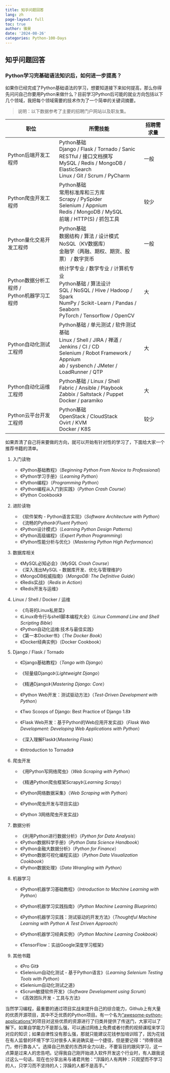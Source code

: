 ```yaml
---
title: 知乎问题回答
lang: zh
page-layout: full
toc: true
author: 骆昊
date: '2024-08-26'
categories: Python-100-Days
---
```


## 知乎问题回答

### Python学习完基础语法知识后，如何进一步提高？

如果你已经完成了Python基础语法的学习，想要知道接下来如何提高，那么你得先问问自己你要用Python来做什么？目前学习Python后可能的就业方向包括以下几个领域，我把每个领域需要的技术作为了一个简单的关键词摘要。

> 说明：以下数据参考了主要的招聘门户网站以及职友集。

| 职位                                           | 所需技能                                                     | 招聘需求量 |
| ---------------------------------------------- | ------------------------------------------------------------ | ---------- |
| Python后端开发工程师                           | Python基础<br>Django / Flask / Tornado / Sanic<br>RESTful / 接口文档撰写<br>MySQL / Redis / MongoDB / ElasticSearch<br>Linux / Git / Scrum / PyCharm | 一般       |
| Python爬虫开发工程师                           | Python基础<br>常用标准库和三方库<br>Scrapy / PySpider<br>Selenium / Appnium<br>Redis / MongoDB / MySQL<br>前端 / HTTP(S) / 抓包工具 | 较少       |
| Python量化交易开发工程师                       | Python基础<br>数据结构 / 算法 / 设计模式<br>NoSQL（KV数据库）<br>金融学（两融、期权、期货、股票） / 数字货币 | 一般       |
| Python数据分析工程师 /<br>Python机器学习工程师 | 统计学专业 / 数学专业 / 计算机专业<br>Python基础 / 算法设计<br>SQL / NoSQL / Hive / Hadoop / Spark<br>NumPy / Scikit-Learn / Pandas / Seaborn<br>PyTorch / Tensorflow / OpenCV | 大         |
| Python自动化测试工程师                         | Python基础 / 单元测试 / 软件测试基础<br>Linux / Shell / JIRA / 禅道 / Jenkins / CI / CD<br>Selenium / Robot Framework / Appnium<br>ab / sysbench / JMeter / LoadRunner / QTP | 大         |
| Python自动化运维工程师                         | Python基础 / Linux / Shell <br>Fabric / Ansible / Playbook<br>Zabbix / Saltstack / Puppet<br>Docker / paramiko | 大         |
| Python云平台开发工程师                         | Python基础<br>OpenStack / CloudStack<br>Ovirt / KVM<br>Docker / K8S | 较少       |

如果弄清了自己将来要做的方向，就可以开始有针对性的学习了，下面给大家一个推荐书籍的清单。

1. 入门读物
   - 《Python基础教程》（*Beginning Python From Novice to Professional*）
   - 《Python学习手册》（*Learning Python*）
   - 《Python编程》（*Programming Python*）
   - 《Python编程从入门到实践》（*Python Crash Course*）
   - 《Python Cookbook》
2. 进阶读物
   - 《软件架构 - Python语言实现》（*Software Architecture with Python*）
   - 《流畅的Python》（*Fluent Python*）
   - 《Python设计模式》（*Learning Python Design Patterns*）
   - 《Python高级编程》（*Expert Python Programming*）
   - 《Python性能分析与优化》（*Mastering Python High Performance*）
3. 数据库相关
   - 《MySQL必知必会》（*MySQL Crash Course*）
   - 《深入浅出MySQL - 数据库开发、优化与管理维护》
   - 《MongoDB权威指南》（*MongoDB: The Definitive Guide*）
   - 《Redis实战》（*Redis in Action*）
   - 《Redis开发与运维》
4. Linux / Shell / Docker / 运维
   - 《鸟哥的Linux私房菜》
   - 《Linux命令行与shell脚本编程大全》（*Linux Command Line and Shell Scripting Bible*）
   - 《Python自动化运维:技术与最佳实践》
   - 《第一本Docker书》（*The Docker Book*）
   - 《Docker经典实例》（Docker Cookbook）
5. Django / Flask / Tornado
   - 《Django基础教程》（*Tango with Django*）

   - 《轻量级Django》（*Lightweight Django*）

   - 《精通Django》（*Mastering Django: Core*）

   - 《Python Web开发：测试驱动方法》（*Test-Driven Development with Python*）
   - 《Two Scoops of Django: Best Practice of Django 1.8》

   - 《Flask Web开发：基于Python的Web应用开发实战》（*Flask Web Development: Developing Web Applications with Python*）

   - 《深入理解Flask》（*Mastering Flask*）

   - 《Introduction to Tornado》
6. 爬虫开发

   - 《用Python写网络爬虫》（*Web Scraping with Python*）

   - 《精通Python爬虫框架Scrapy》（*Learning Scrapy*）

   - 《Python网络数据采集》（*Web Scraping with Python*）

   - 《Python爬虫开发与项目实战》

   - 《Python 3网络爬虫开发实战》
7. 数据分析

   - 《利用Python进行数据分析》（*Python for Data Analysis*）
   - 《Python数据科学手册》（*Python Data Science Handbook*）
   - 《Python金融大数据分析》（*Python for Finance*）
   - 《Python数据可视化编程实战》（*Python Data Visualization Cookbook*）
   - 《Python数据处理》（*Data Wrangling with Python*）

8. 机器学习

   - 《Python机器学习基础教程》（*Introduction to Machine Learning with Python*）

   - 《Python机器学习实践指南》（*Python Machine Learning Blueprints*）

   - 《Python机器学习实践：测试驱动的开发方法》（*Thoughtful Machine Learning with Python A Test Driven Approach*）
   - 《Python机器学习经典实例》（*Python Machine Learning Cookbook*）
   - 《TensorFlow：实战Google深度学习框架》

9. 其他书籍

   - 《Pro Git》
   - 《Selenium自动化测试 - 基于Python语言》（*Learning Selenium Testing Tools with Python*）
   - 《Selenium自动化测试之道》
   - 《Scrum敏捷软件开发》（*Software Development using Scrum*）
   - 《高效团队开发 - 工具与方法》

当然学习编程，最重要的通过项目实战来提升自己的综合能力，Github上有大量的优质开源项目，其中不乏优质的Python项目。有一个名为[“awesome-python-applications”](https://github.com/mahmoud/awesome-python-applications)的项目对这些优质的资源进行了归类并提供了传送门，大家可以了解下。如果自学能力不是那么强，可以通过网络上免费或者付费的视频课程来学习对应的知识；如果自律性没有那么强，那就只能建议花钱参加培训班了，因为花钱在有人监督的环境下学习对很多人来说确实是一个捷径，但是要记得：“师傅领进门，修行靠各人”。选择自己热爱的东西并全力以赴，不要盲目的跟风学习，这一点算是过来人的忠告吧。记得我自己刚开始进入软件开发这个行业时，有人跟我说过这么一句话，现在也分享出来与诸君共勉：“浮躁的人有两种：只观望而不学习的人，只学习而不坚持的人；浮躁的人都不是高手。”